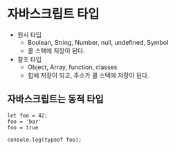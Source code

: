 # 자바스크립트 타입
- 원시 타입
    - Boolean, String, Number, null, undefined, Symbol
    - 콜 스택에 저장이 된다.
- 참조 타입
    - Object, Array, function, classes
    - 힙에 저장이 되고, 주소가 콜 스택에 저장이 된다.

## 자바스크립트는 동적 타입

```
let foo = 42;
foo = 'bar'
foo = true

console.log(typeof foo);
```



